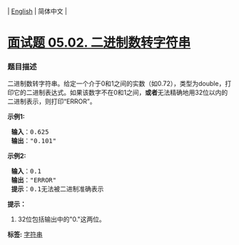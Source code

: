 | [English](README_EN.md) | 简体中文 |

# [面试题 05.02. 二进制数转字符串](https://leetcode-cn.com/problems/bianry-number-to-string-lcci)
 ### 题目描述
<p>二进制数转字符串。给定一个介于0和1之间的实数（如0.72），类型为double，打印它的二进制表达式。如果该数字不在0和1之间，<strong>或者</strong>无法精确地用32位以内的二进制表示，则打印&ldquo;ERROR&rdquo;。</p>

<p><strong>示例1:</strong></p>

<pre><strong> 输入</strong>：0.625
<strong> 输出</strong>：&quot;0.101&quot;
</pre>

<p><strong>示例2:</strong></p>

<pre><strong> 输入</strong>：0.1
<strong> 输出</strong>：&quot;ERROR&quot;
<strong> 提示</strong>：0.1无法被二进制准确表示
</pre>

<p><strong>提示：</strong></p>

<ol>
	<li>32位包括输出中的&quot;0.&quot;这两位。</li>
</ol>

**标签:**  [字符串](https://leetcode-cn.com/tag/string) 